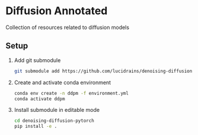 # Diffusion Annotated

Collection of resources related to diffusion models

## Setup

1. Add git submodule

    ```bash
    git submodule add https://github.com/lucidrains/denoising-diffusion-pytorch.git
    ```

2. Create and activate conda environment

    ```bash
    conda env create -n ddpm -f environment.yml
    conda activate ddpm
    ```

3. Install submodule in editable mode

    ```bash
    cd denoising-diffusion-pytorch
    pip install -e .
    ```

